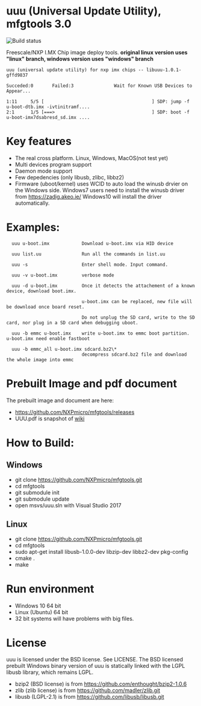 # uuu (Universal Update Utility), mfgtools 3.0

![Build status](https://ci.appveyor.com/api/projects/status/github/NXPmicro/mfgtools?svg=true)

Freescale/NXP I.MX Chip image deploy tools.
**original linux version uses "linux" branch, windows version uses "windows" branch**

    uuu (universal update utility) for nxp imx chips -- libuuu-1.0.1-gffd9837

    Succeded:0       Failed:3               Wait for Known USB Devices to Appear...

    1:11     5/5 [                                        ] SDP: jump -f u-boot-dtb.imx -ivtinitramf....
    2:1      1/5 [===>                                    ] SDP: boot -f u-boot-imx7dsabresd_sd.imx ....

# Key features 
 - The real cross platform. Linux, Windows, MacOS(not test yet)
 - Multi devices program support
 - Daemon mode support
 - Few depedencies (only libusb, zlibc, libbz2)
 - Firmware (uboot/kernel) uses WCID to auto load the winusb drvier on the Windows side. Windows7 users need to install the winusb driver from https://zadig.akeo.ie/  Windows10 will install the driver automatically.

# Examples:
```
  uuu u-boot.imx            Download u-boot.imx via HID device
  
  uuu list.uu               Run all the commands in list.uu
  
  uuu -s                    Enter shell mode. Input command. 

  uuu -v u-boot.imx         verbose mode
 
  uuu -d u-boot.imx         Once it detects the attachement of a known device, download boot.imx. 
                            
                            u-boot.imx can be replaced, new file will be download once board reset.
                            
                            Do not unplug the SD card, write to the SD card, nor plug in a SD card when debugging uboot.
                            
  uuu -b emmc u-boot.imx    write u-boot.imx to emmc boot partition. u-boot.imx need enable fastboot
  
  uuu -b emmc_all u-boot.imx sdcard.bz2\*
                            decompress sdcard.bz2 file and download the whole image into emmc
```

# Prebuilt Image and pdf document

The prebuilt image and document are here:
  - https://github.com/NXPmicro/mfgtools/releases
  - UUU.pdf is snapshot of [wiki](https://github.com/NXPmicro/mfgtools/wiki)
 
# How to Build:

## Windows
- git clone https://github.com/NXPmicro/mfgtools.git
- cd mfgtools
- git submodule init
- git submodule update
- open msvs/uuu.sln with Visual Studio 2017

## Linux
- git clone https://github.com/NXPmicro/mfgtools.git
- cd mfgtools
- sudo apt-get install libusb-1.0.0-dev libzip-dev libbz2-dev pkg-config
- cmake .
- make

# Run environment
 - Windows 10 64 bit
 - Linux (Ubuntu) 64 bit
 - 32 bit systems will have problems with big files.

# License
uuu is licensed under the BSD license. See LICENSE.
The BSD licensed prebuilt Windows binary version of uuu is statically linked with the LGPL libusb library, which remains LGPL.

 - bzip2 (BSD license) is from https://github.com/enthought/bzip2-1.0.6
 - zlib  (zlib license) is from https://github.com/madler/zlib.git
 - libusb (LGPL-2.1) is from  https://github.com/libusb/libusb.git

